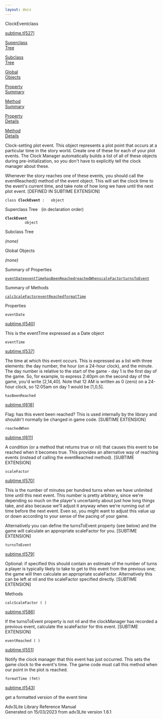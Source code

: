 ```yaml
---
layout: docs
---
```

<span class="title">ClockEvent</span><span class="type">class</span>

[subtime.t](../file/subtime.t.html)\[[527](../source/subtime.t.html#527)\]

[Superclass  
Tree](#_SuperClassTree_)

[Subclass  
Tree](#_SubClassTree_)

[Global  
Objects](#_ObjectSummary_)

[Property  
Summary](#_PropSummary_)

[Method  
Summary](#_MethodSummary_)

[Property  
Details](#_Properties_)

[Method  
Details](#_Methods_)

<div class="fdesc">

Clock-setting plot event. This object represents a plot point that
occurs at a particular time in the story world. Create one of these for
each of your plot events. The Clock Manager automatically builds a list
of all of these objects during pre-initialization, so you don't have to
explicitly tell the clock manager about these.

Whenever the story reaches one of these events, you should call the
eventReached() method of the event object. This will set the clock time
to the event's current time, and take note of how long we have until the
next plot event. \[DEFINED IN SUBTIME EXTENSION\]

`class `**`ClockEvent`**` :   object`

</div>

<span id="_SuperClassTree_"></span>

<div class="mjhd">

<span class="hdln">Superclass Tree</span>   (in declaration order)

</div>

**`ClockEvent`**  
`         object`  
<span id="_SubClassTree_"></span>

<div class="mjhd">

<span class="hdln">Subclass Tree</span>  

</div>

*(none)* <span id="_ObjectSummary_"></span>

<div class="mjhd">

<span class="hdln">Global Objects</span>  

</div>

*(none)* <span id="_PropSummary_"></span>

<div class="mjhd">

<span class="hdln">Summary of Properties</span>  

</div>

[`eventDate`](#eventDate)[`eventTime`](#eventTime)[`hasBeenReached`](#hasBeenReached)[`reachedWhen`](#reachedWhen)[`scaleFactor`](#scaleFactor)[`turnsToEvent`](#turnsToEvent)

<span id="_MethodSummary_"></span>

<div class="mjhd">

<span class="hdln">Summary of Methods</span>  

</div>

[`calcScaleFactor`](#calcScaleFactor)[`eventReached`](#eventReached)[`formatTime`](#formatTime)

<span id="_Properties_"></span>

<div class="mjhd">

<span class="hdln">Properties</span>  

</div>

<span id="eventDate"></span>

`eventDate`

[subtime.t](../file/subtime.t.html)\[[540](../source/subtime.t.html#540)\]

<div class="desc">

This is the eventTime expressed as a Date object

</div>

<span id="eventTime"></span>

`eventTime`

[subtime.t](../file/subtime.t.html)\[[537](../source/subtime.t.html#537)\]

<div class="desc">

The time at which this event occurs. This is expressed as a list with
three elements: the day number, the hour (on a 24-hour clock), and the
minute. The day number is relative to the start of the game - day 1 is
the first day of the game. So, for example, to express 2:40pm on the
second day of the game, you'd write \[2,14,40\]. Note that 12 AM is
written as 0 (zero) on a 24-hour clock, so 12:05am on day 1 would be
\[1,0,5\].

</div>

<span id="hasBeenReached"></span>

`hasBeenReached`

[subtime.t](../file/subtime.t.html)\[[618](../source/subtime.t.html#618)\]

<div class="desc">

Flag: has this event been reached? This is used internally by the
library and shouldn't normally be changed in game code. \[SUBTIME
EXTENSION\]

</div>

<span id="reachedWhen"></span>

`reachedWhen`

[subtime.t](../file/subtime.t.html)\[[611](../source/subtime.t.html#611)\]

<div class="desc">

A condition (or a method that returns true or nil) that causes this
event to be reached when it becomes true. This provides an alternative
way of reaching events (instead of calling the eventReached method).
\[SUBTIME EXTENSION\]

</div>

<span id="scaleFactor"></span>

`scaleFactor`

[subtime.t](../file/subtime.t.html)\[[570](../source/subtime.t.html#570)\]

<div class="desc">

This is the number of minutes per hundred turns when we have unlimited
time until this next event. This number is pretty arbitrary, since we're
depending so much on the player's uncertainty about just how long things
take, and also because we'll adjust it anyway when we're running out of
time before the next event. Even so, you might want to adjust this value
up or down according to your sense of the pacing of your game.

Alternatively you can define the turnsToEvent property (see below) and
the game will calculate an appropriate scaleFactor for you. \[SUBTIME
EXTENSION\]

</div>

<span id="turnsToEvent"></span>

`turnsToEvent`

[subtime.t](../file/subtime.t.html)\[[579](../source/subtime.t.html#579)\]

<div class="desc">

Optional: if specified this should contain an estimate of the number of
turns a player is typically likely to take to get to this event from the
previous one; the game will then calculate an appropriate scaleFactor.
Alternatively this can be left at nil and the scaleFactor specified
directly. \[SUBTIME EXTENSION\]

</div>

<span id="_Methods_"></span>

<div class="mjhd">

<span class="hdln">Methods</span>  

</div>

<span id="calcScaleFactor"></span>

`calcScaleFactor ( )`

[subtime.t](../file/subtime.t.html)\[[586](../source/subtime.t.html#586)\]

<div class="desc">

If the turnsToEvent property is not nil and the clockManager has
recorded a previous event, calculate the scaleFactor for this event.
\[SUBTIME EXTENSION\]

</div>

<span id="eventReached"></span>

`eventReached ( )`

[subtime.t](../file/subtime.t.html)\[[551](../source/subtime.t.html#551)\]

<div class="desc">

Notify the clock manager that this event has just occurred. This sets
the game clock to the event's time. The game code must call this method
when our point in the plot is reached.

</div>

<span id="formatTime"></span>

`formatTime (fmt)`

[subtime.t](../file/subtime.t.html)\[[543](../source/subtime.t.html#543)\]

<div class="desc">

get a formatted version of the event time

</div>

<div class="ftr">

Adv3Lite Library Reference Manual  
Generated on 15/03/2023 from adv3Lite version 1.6.1

</div>
